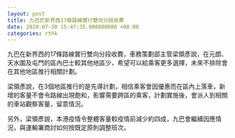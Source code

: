```yaml
---
layout: post
title: 九巴於新界西17條路線實行雙向分段收費
date: 2020-07-30 15:47:35.000000000 +08:00
categories: rthk
---
```


九巴在新界西的17條路線實行雙向分段收費，車務策劃部主管梁領彥說，在元朗、天水圍及屯門的區內巴士較其他地區少，希望可以給乘客更多選擇，未來不排除會在其他地區推行相關計劃。

梁領彥說，在3個地區推行的是先導計劃，相信乘客會因優惠而在區內上落車，新增的客量不會令路線出現飽和，影響需要跨區的乘客，計劃實施後，會派人到相關的車站觀察客量，留意情況。

另外，梁領彥說，本港疫情令整體客量較疫情前減少約四成，九巴會繼續因應情況，與運輸署商討如何按既定原則調整班次。
